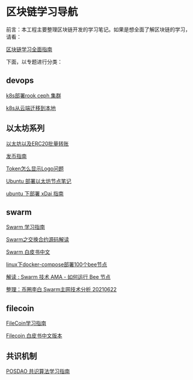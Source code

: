 # 区块链学习导航


前言：本工程主要整理区块链开发的学习笔记。如果是想全面了解区块链的学习，请看：

[区块链学习全面指南]()

下面，以专题进行分类：

## devops

[k8s部署rook ceph 集群]()

[k8s从云端迁移到本地]()


## 以太坊系列

[以太坊以及ERC20批量转账]()

[发币指南]()

[Token怎么显示Logo问题]()

[Ubuntu 部署以太坊节点笔记]()

[ubuntu 下部署 xDai 指南]()

## swarm

[Swarm 学习指南]()

[Swarm之交换合约源码解读]()

[Swarm 白皮书中文]()

[linux下docker-compose部署100个bee节点]()

[解读 : Swarm 技术 AMA - 如何运行 Bee 节点]()

[整理：币圈李白 Swarm主网技术分析 20210622]()


## filecoin

[FileCoin学习指南]()

[Filecoin 白皮书中文版本]()


## 共识机制

[POSDAO 共识算法学习指南]()